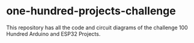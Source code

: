 # one-hundred-projects-challenge
This repository has all the code and circuit diagrams of the challenge 100 Hundred Arduino and ESP32 Projects.
